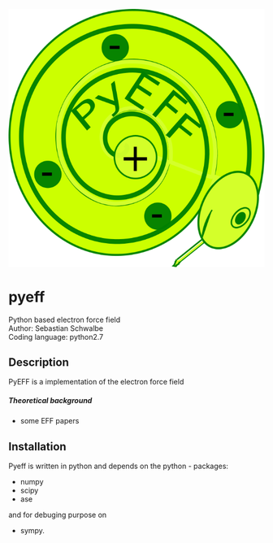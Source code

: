 ![GitHub Logo](/images/pyeff_logo.png)

# pyeff
Python based electron force field  
Author: Sebastian Schwalbe   
Coding language: python2.7   

## Description 

PyEFF is a implementation of the electron force field 

##### Theoretical background
 - some EFF papers

## Installation 

Pyeff is written in python and depends on the python - packages: 

- numpy 
- scipy 
- ase 

and for debuging purpose on 

- sympy. 
